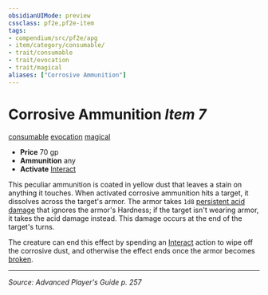 ```yaml
---
obsidianUIMode: preview
cssclass: pf2e,pf2e-item
tags:
- compendium/src/pf2e/apg
- item/category/consumable/
- trait/consumable
- trait/evocation
- trait/magical
aliases: ["Corrosive Ammunition"]
---
```

# Corrosive Ammunition *Item 7*  
[consumable](consumable.md "Consumable Item Trait")  [evocation](evocation.md "Evocation School Trait")  [magical](magical.md "Magical Item Trait")  

- **Price** 70 gp
- **Ammunition** any
- **Activate** [Interact](interact.md)

This peculiar ammunition is coated in yellow dust that leaves a stain on anything it touches. When activated corrosive ammunition hits a target, it dissolves across the target's armor. The armor takes `1d8` [persistent acid damage](conditions.md#Persistent%20Damage) that ignores the armor's Hardness; if the target isn't wearing armor, it takes the acid damage instead. This damage occurs at the end of the target's turns.

The creature can end this effect by spending an [Interact](interact.md) action to wipe off the corrosive dust, and otherwise the effect ends once the armor becomes [broken](conditions.md#Broken).


---
*Source: Advanced Player's Guide p. 257*